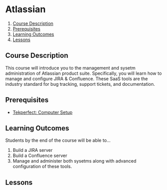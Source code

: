 # Atlassian

1. [Course Description](#course-description)
2. [Prerequisites](#prerequisites)
3. [Learning Outcomes](#learning-outcomes)
4. [Lessons](#lessons)

## Course Description <!-- {docsify-ignore} -->

This course will introduce you to the management and sysetm administration of Atlassian product suite. Specifically, you will learn how to manage and configure JIRA & Confluence. These SaaS tools are the industry standard for bug tracking, support tickets, and documentation.

## Prerequisites <!-- {docsify-ignore} -->

* [Tekperfect: Computer Setup](/lessons/computer-setup.md)

## Learning Outcomes <!-- {docsify-ignore} -->

Students by the end of the course will be able to...

1. Build a JIRA server
1. Build a Confluence server
1. Manage and administer both sysetms along with advanced configuration of these tools.

## Lessons <!-- {docsify-ignore} -->
